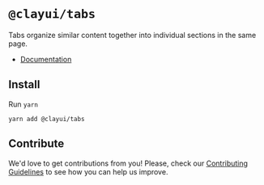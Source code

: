 # `@clayui/tabs`

Tabs organize similar content together into individual sections in the same page.

-   [Documentation](https://clayui.com/docs/components/tabs.html)

## Install

Run `yarn`

```shell
yarn add @clayui/tabs
```

## Contribute

We'd love to get contributions from you! Please, check our [Contributing Guidelines](https://github.com/liferay/clay/blob/master/CONTRIBUTING.md) to see how you can help us improve.
